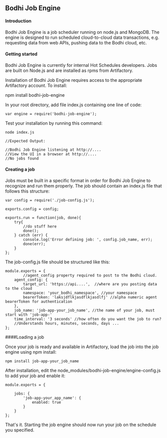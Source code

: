 ## Bodhi Job Engine

#### Introduction
Bodhi Job Engine is a job scheduler running on node.js and MongoDB. The
engine is designed to run scheduled cloud-to-cloud data transactions,
e.g. requesting data from web APIs, pushing data to the Bodhi cloud,
etc.

#### Getting started

Bodhi Job Engine is currently for internal Hot Schedules developers. Jobs
are built on Node.js and are installed as rpms from Artifactory.

Installation of Bodhi Job Engine requires access to the appropriate
Artifactory account. To install:

npm install bodhi-job-engine

In your root directory, add file index.js containing one line of code:

````
var engine = require('bodhi-job-engine');

````

Test your installation by running this command:

````
node index.js

//Expected Output:

//Bodhi Job Engine listening at http://....
//View the UI in a browser at http://....
//No jobs found

````


#### Creating a job

Jobs must be built in a specific format in order for Bodhi Job Engine to
recognize and run them properly. The job should contain an index.js file
that follows this structure:

````
var config = require('./job-config.js');

exports.config = config;

exports.run = function(job, done){
    try{
        //do stuff here
        done();
    } catch (err) {
        console.log('Error defining job: ', config.job_name, err);
        done(err);
    }
};

````

The job-config.js file should be structured like this:

````
module.exports = {
        //agent_config property required to post to the Bodhi cloud.
    agent_config: {
        target_url: 'https://api....',  //where are you posting data to the cloud
        namespace: 'your_bodhi_namespace', //your namespace
        bearerToken: 'laksjdflkjasdflkjasdlfj' //alpha numeric agent bearerToken for authentication
    },
    job_name: 'job-app-your_job_name', //the name of your job, must start with 'job-app-'
    time_interval: '3 seconds' //how often do you want the job to run?
    //Understands hours, minutes, seconds, days ...
};

````
####Loading a job

Once your job is ready and available in Artifactory, load the job into
the job engine using npm install:

````
npm install job-app-your_job_name

````

After installation, edit the node_modules/bodhi-job-engine/engine-config.js to add
your job and enable it:

````
module.exports = {

    jobs: {
        'job-app-your_app_name': {
            enabled: true
        }
    }
};

````

That's it. Starting the job engine should now run your job on the schedule you specified.